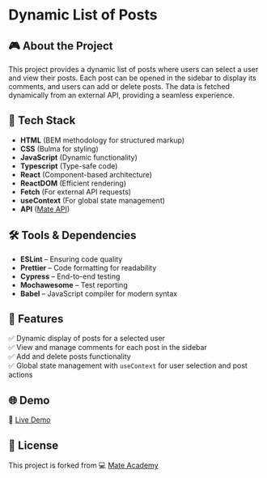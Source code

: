 # Dynamic List of Posts

## 🎮 About the Project
This project provides a dynamic list of posts where users can select a user and view their posts. Each post can be opened in the sidebar to display its comments, and users can add or delete posts. The data is fetched dynamically from an external API, providing a seamless experience.

## 🚀 Tech Stack
- **HTML** (BEM methodology for structured markup)
- **CSS** (Bulma for styling)
- **JavaScript** (Dynamic functionality)
- **Typescript** (Type-safe code)
- **React** (Component-based architecture)
- **ReactDOM** (Efficient rendering)
- **Fetch** (For external API requests)
- **useContext** (For global state management)
- **API** ([Mate API](https://mate-academy.github.io/fe-students-api/))

## 🛠️ Tools & Dependencies
- **ESLint** – Ensuring code quality  
- **Prettier** – Code formatting for readability  
- **Cypress** – End-to-end testing  
- **Mochawesome** – Test reporting  
- **Babel** – JavaScript compiler for modern syntax  

## 📌 Features
✅ Dynamic display of posts for a selected user  
✅ View and manage comments for each post in the sidebar  
✅ Add and delete posts functionality  
✅ Global state management with `useContext` for user selection and post actions

## 🌐 Demo
🔗 [Live Demo](https://AndriiZakharenko.github.io/dynamic-list-of-posts/)

## 📜 License
This project is forked from 💻 [Mate Academy](https://github.com/mate-academy/react_dynamic-list-of-posts)
